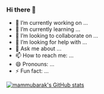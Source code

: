 ### Hi there 👋


- 🔭 I’m currently working on ...
- 🌱 I’m currently learning ...
- 👯 I’m looking to collaborate on ...
- 🤔 I’m looking for help with ...
- 💬 Ask me about ...
- 📫 How to reach me: ...
- 😄 Pronouns: ...
- ⚡ Fun fact: ...

[![mammubarak's GitHub stats](https://github-readme-stats.vercel.app/api?username=mammubarak&count_private=true&show_icons=true&theme=radical)](https://github.com/mammubarak/github-readme-stats)



